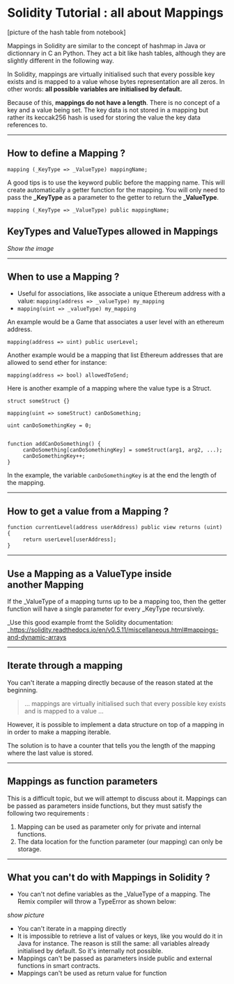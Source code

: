 # Solidity Tutorial : all about Mappings


[picture of the hash table from notebook]

Mappings in Solidity are similar to the concept of hashmap in Java or dictionnary in C an Python. They act a bit like hash tables, although they are slightly different in the following way.

In Solidity, mappings are virtually initialised such that every possible key exists and is mapped to a value whose bytes representation are all zeros. In other words: **all possible variables are initialised by default.**

Because of this, **mappings do not have a length**. There is no concept of a key and a value being set. The key data is not stored in a mapping but rather its keccak256 hash is used for storing the value the key data references to.

---

## How to define a Mapping ?

```
mapping (_KeyType => _ValueType) mappingName;
```

A good tips is to use the keyword public before the mapping name. This will create automatically a getter function for the mapping. You will only need to pass the **_KeyType** as a parameter to the getter to return the **_ValueType**.

```
mapping (_KeyType => _ValueType) public mappingName;
```


## KeyTypes and ValueTypes allowed in Mappings

_Show the image_

---

## When to use a Mapping ?

- Useful for associations, like associate a unique Ethereum address with a value: `mapping(address => _valueType) my_mapping`
- `mapping(uint => _valueType) my_mapping`

An example would be a Game that associates a user level with an ethereum address.

```
mapping(address => uint) public userLevel;
```

Another example would be a mapping that list Ethereum addresses that are allowed to send ether for instance:

```
mapping(address => bool) allowedToSend;
```

Here is another example of a mapping where the value type is a Struct.

```
struct someStruct {}

mapping(uint => someStruct) canDoSomething;

uint canDoSomethingKey = 0;


function addCanDoSomething() {
     canDoSomething[canDoSomethingKey] = someStruct(arg1, arg2, ...);
     canDoSomethingKey++;
}
```

In the example, the variable `canDoSomethingKey` is at the end the length of the mapping.

---

## How to get a value from a Mapping ?

```
function currentLevel(address userAddress) public view returns (uint) {
     return userLevel[userAddress];
}
```

---

## Use a Mapping as a ValueType inside another Mapping
If the _ValueType of a mapping turns up to be a mapping too, then the getter function will have a single parameter for every _KeyType recursively.

_Use this good example fromt the Solidity documentation: _https://solidity.readthedocs.io/en/v0.5.11/miscellaneous.html#mappings-and-dynamic-arrays

---

## Iterate through a mapping
You can't iterate a mapping directly because of the reason stated at the beginning.

> … mappings are virtually initialised such that every possible key exists and is mapped to a value …

However, it is possible to implement a data structure on top of a mapping in in order to make a mapping iterable.

The solution is to have a counter that tells you the length of the mapping where the last value is stored.


---

## Mappings as function parameters
This is a difficult topic, but we will attempt to discuss about it. Mappings can be passed as parameters inside functions, but they must satisfy the following two requirements :

1. Mapping can be used as parameter only for private and internal functions.
2. The data location for the function parameter (our mapping) can only be storage.

---

## What you can't do with Mappings in Solidity ?

- You can't not define variables as the _ValueType of a mapping. The Remix compiler will throw a TypeError as shown below:

_show picture_

- You can't iterate in a mapping directly
- It is impossible to retrieve a list of values or keys, like you would do it in Java for instance. The reason is still the same: all variables already initialised by default. So it's internally not possible.
- Mappings can't be passed as parameters inside public and external functions in smart contracts.
- Mappings can't be used as return value for function
